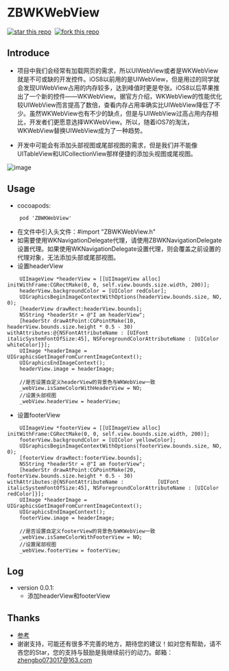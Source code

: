# ZBWKWebView

[![star this repo](http://githubbadges.com/star.svg?user=AnswerXu&repo=ZBWKWebView&style=flat&color=bbb&background=007ecg)](https://github.com/AnswerXu/ZBWKWebView.git)&nbsp;&nbsp;[![fork this repo](http://githubbadges.com/fork.svg?user=AnswerXu&repo=ZBWKWebView&style=flat&color=bbb&background=007ecg)](https://github.com/AnswerXu/ZBWKWebView/fork)

## Introduce
* 项目中我们会经常有加载网页的需求，所以UIWebView或者是WKWebView就是不可或缺的开发控件。iOS8以前用的是UIWebView，但是用过的同学就会发现UIWebView占用的内存较多，达到峰值时更是夸张。iOS8以后苹果推出了一个新的控件——WKWebView。据官方介绍，WKWebView的性能优化较UIWebView而言提高了数倍，查看内存占用率确实比UIWebView降低了不少。虽然WKWebView也有不少的缺点，但是与UIWebView过高占用内存相比，开发者们更愿意选择WKWebView。所以，随着iOS7的淘汰，WKWebView替换UIWebView成为了一种趋势。

* 开发中可能会有添加头部视图或尾部视图的需求，但是我们并不能像UITableView和UICollectionView那样便捷的添加头视图或尾视图。

![image](https://github.com/AnswerXu/ZBWKWebView/blob/master/ReadImage/readImage.gif)


## Usage
- cocoapods:   	
```
	pod 'ZBWKWebView'
```	
	
- 在文件中引入头文件：#import "ZBWKWebView.h"
- 如需要使用WKNavigationDelegate代理，请使用ZBWKNavigationDelegate设置代理。如果使用WKNavigationDelegate设置代理，则会覆盖之前设置的代理对象，无法添加头部或尾部视图。
- 设置headerView
```Objc
    UIImageView *headerView = [[UIImageView alloc] initWithFrame:CGRectMake(0, 0, self.view.bounds.size.width, 200)];
    headerView.backgroundColor = [UIColor redColor];
    UIGraphicsBeginImageContextWithOptions(headerView.bounds.size, NO, 0);
    [headerView drawRect:headerView.bounds];
    NSString *headerStr = @"I am headerView";
    [headerStr drawAtPoint:CGPointMake(10, headerView.bounds.size.height * 0.5 - 30) withAttributes:@{NSFontAttributeName : [UIFont italicSystemFontOfSize:45], NSForegroundColorAttributeName : [UIColor whiteColor]}];
    UIImage *headerImage = UIGraphicsGetImageFromCurrentImageContext();
    UIGraphicsEndImageContext();
    headerView.image = headerImage;
    
    //是否设置自定义headerView的背景色与WKWebView一致
    _webView.isSameColorWithHeaderView = NO;
    //设置头部视图
    _webView.headerView = headerView;
```

- 设置footerView
```Objc
    UIImageView *footerView = [[UIImageView alloc] initWithFrame:CGRectMake(0, 0, self.view.bounds.size.width, 200)];
    footerView.backgroundColor = [UIColor yellowColor];
    UIGraphicsBeginImageContextWithOptions(footerView.bounds.size, NO, 0);
    [footerView drawRect:footerView.bounds];
    NSString *headerStr = @"I am footerView";
    [headerStr drawAtPoint:CGPointMake(20, footerView.bounds.size.height * 0.5 - 30) withAttributes:@{NSFontAttributeName :           [UIFont italicSystemFontOfSize:45], NSForegroundColorAttributeName : [UIColor redColor]}];
    UIImage *headerImage = UIGraphicsGetImageFromCurrentImageContext();
    UIGraphicsEndImageContext();
    footerView.image = headerImage;
    
    //是否设置自定义footerView的背景色与WKWebView一致
    _webView.isSameColorWithFooterView = NO;
    //设置尾部视图
    _webView.footerView = footerView;
```
## Log

- version 0.0.1:
	- 添加headerView和footerView
  
## Thanks
 * [参考](http://m.blog.csdn.net/article/details?id=53352516)
 * 谢谢支持，可能还有很多不完善的地方，期待您的建议！如对您有帮助，请不吝您的Star，您的支持与鼓励是我继续前行的动力。邮箱：zhengbo073017@163.com
